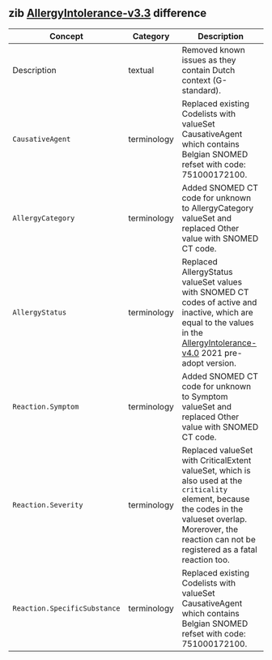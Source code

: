 ## zib [AllergyIntolerance-v3.3](https://zibs.nl/wiki/AllergyIntolerance-v3.3(2020EN)) difference

| Concept         | Category          | Description                             | 
|-----------------|-------------------|-----------------------------------------|
| Description | textual| Removed known issues as they contain Dutch context (G-standard). |
| `CausativeAgent` | terminology |  Replaced existing Codelists with valueSet CausativeAgent which contains Belgian SNOMED refset with code: 751000172100.  |
| `AllergyCategory` | terminology | Added SNOMED CT code for unknown to AllergyCategory valueSet and replaced Other value with SNOMED CT code. |
| `AllergyStatus` | terminology | Replaced AllergyStatus valueSet values with SNOMED CT codes of active and inactive, which are equal to the values in the [AllergyIntolerance-v4.0](https://zibs.nl/wiki/AllergyIntolerance-v4.0(2021EN)) 2021 pre-adopt version. | 
| `Reaction.Symptom`| terminology | Added SNOMED CT code for unknown to Symptom valueSet and replaced Other value with SNOMED CT code. |
| `Reaction.Severity` | terminology | Replaced valueSet with CriticalExtent valueSet, which is also used at the `criticality` element, because the codes in the valueset overlap. Morerover, the reaction can not be registered as a fatal reaction too.| 
| `Reaction.SpecificSubstance` | terminology | Replaced existing Codelists with valueSet CausativeAgent which contains Belgian SNOMED refset with code: 751000172100. |